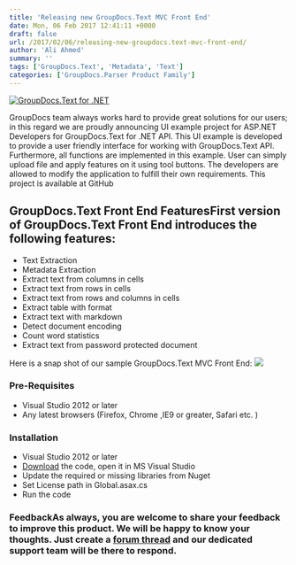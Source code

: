 ```yaml
---
title: 'Releasing new GroupDocs.Text MVC Front End'
date: Mon, 06 Feb 2017 12:41:11 +0000
draft: false
url: /2017/02/06/releasing-new-groupdocs.text-mvc-front-end/
author: 'Ali Ahmed'
summary: ''
tags: ['GroupDocs.Text', 'Metadata', 'Text']
categories: ['GroupDocs.Parser Product Family']
---
```


[![GroupDocs.Text for .NET](http://blog.groupdocs.com/wp-content/uploads/sites/4/2017/04/groupdocs.text-for-dotnet.png)](https://products.groupdocs.com)

GroupDocs team always works hard to provide great solutions for our users; in this regard we are proudly announcing UI example project for ASP.NET Developers for GroupDocs.Text for .NET API. This UI example is developed to provide a user friendly interface for working with GroupDocs.Text API. Furthermore, all functions are implemented in this example. User can simply upload file and apply features on it using tool buttons. The developers are allowed to modify the application to fulfill their own requirements. This project is available at GitHub

## GroupDocs.Text Front End FeaturesFirst version of GroupDocs.Text Front End introduces the following features:

*   Text Extraction
*   Metadata Extraction
*   Extract text from columns in cells
*   Extract text from rows in cells
*   Extract text from rows and columns in cells
*   Extract table with format
*   Extract text with markdown
*   Detect document encoding
*   Count word statistics
*   Extract text from password protected document

Here is a snap shot of our sample GroupDocs.Text MVC Front End: ![](https://blog.groupdocs.com/wp-content/uploads/sites/4/2017/01/Screenshot_88.png)

### Pre-Requisites

*   Visual Studio 2012 or later
*   Any latest browsers (Firefox, Chrome ,IE9 or greater, Safari etc. )

### Installation

*   Visual Studio 2012 or later
*   [Download](https://github.com/groupdocs-text/GroupDocs.Text-for-.NET/releases/download/v1.0.0/GroupDocs.Text.FrontEnd.rar) the code, open it in MS Visual Studio
*   Update the required or missing libraries from Nuget
*   Set License path in Global.asax.cs
*   Run the code

### FeedbackAs always, you are welcome to share your feedback to improve this product. We will be happy to know your thoughts. Just create a [forum thread](http://groupdocs.com/Community/forums/default.aspx "Forums link") and our dedicated support team will be there to respond.




